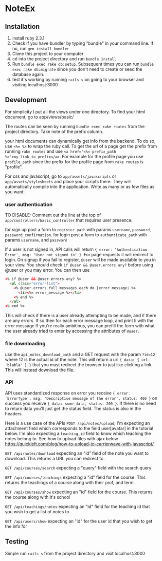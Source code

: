 # NoteEx

## Installation

1. Install ruby 2.3.1
2. Check if you have bundler by typing "bundle" in your command line. If no, run `gem install bundler`
3. Clone this project to your computer
4. cd into the project directory and run `bundle install`
5. Run `bundle exec rake db:setup`. Subsequent times you can run `bundle exec rake db:migrate` since you don't need to create or seed the database again.
6. test it's working by running `rails s` on going to your browser and visiting localhost:3000

## Development

For simplicity I put all the views under one directory. To find your html document, go to app/views/basic/

The routes can be seen by running `bundle exec rake routes` from the project directory. Take note of the prefix column.

your html documents can dynamically get info from the backend. To do so, use `<%= %>` to wrap the ruby call. To get the url of a page get the prefix from running `rake routes` and use `<a href="<%= prefix_path %>">my_link_to_prefix</a>`. For example for the profile page you use `profile_path` since the prefix for the profile page from `rake routes` is "profile".

For css and javascript, go to `app/assets/javascripts` or `app/assets/stylesheets` and place your scripts there. They will automatically compile into the application. Write as many or as few files as you want.

### user authentication

TO DISABLE: Comment out the line at the top of `app/controllers/basic_controller` that requires user presence.

for sign up post a form to `register_path` with params `username`, `password`, `password_confirmation`.
for login post a form to `authenticate_path` with params `username`, and `password`

If a user is not signed in, API calls will return `{ error: 'Authentication Error', msg: 'User not signed in' }`. For page requests it will redirect to login.
On signup if you fail to register, `@user` will be made available to you in your view. You should check `if @user && @user.errors.any?` before using @user or you may error.
You can then use
```html
<% if @user && @user.errors.any? %>
  <ul class="error-list">
    <% @user.errors.full_messages.each do |error_message| %>
      <li><%= error_message %></li>
    <% end %>
  </ul>
<% end %>
```
This will check if there is a user already attempting to be made, and if there are any errors. If so then for each error message loop, and print li with the error message
If you're really ambitious, you can prefill the form with what the user already tried to enter by accessing the attributes of `@user`.

### file downloading

use the `api_notes_download_path` and a GET request with the param `?id=12` where 12 is the actual id of the note. This will return a url `{ data: { url: 'blabla' } }` that you must redirect the browser to just like clicking a link. This will instead download the file.

### API

API uses standardized response
on error you receive `{ error: 'ErrorType', msg: 'Descriptive message of the error', status: 400 }`
on success you receive `{ data: some_data, status: 200 }`. If there is no need to return data you'll just get the status field.
The status is also in the headers.

Here is a use case of the APIs
`POST /api/notes/upload`, I'm expecting an attachment field which corresponds to the field user[avatar] in the tutorial below. I'm also expecting a `teaching_id` field to know which teaching the notes belong to. See how to upload files with ajax below
https://quickleft.com/blog/how-to-upload-to-carrierwave-with-javascript/

`GET /api/notes/download` expecting an "id" field of the note you want to download. This returns a URL you can redirect to.

`GET /api/courses/search` expecting a "query" field with the search query

`GET /api/courses/teachings` expecting a "id" field for the course. This returns the teachings of a course along with their prof, and term.

`GET /api/courses/show` expecting an "id" field for the course. This returns the course along with it's school

`GET /api/teachings/notes` expecting an "id" field for the teaching id that you wish to get a list of notes to

`GET /api/users/show` expecting an "id" for the user id that you wish to get the info for

## Testing
Simple run `rails s` from the project directory and visit localhost:3000

